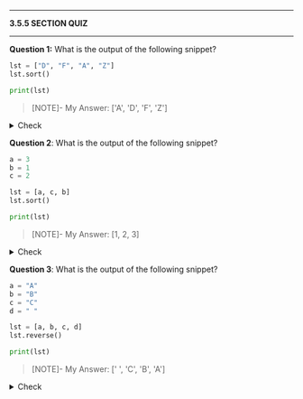 
---

**3.5.5 SECTION QUIZ**

---

**Question 1:** What is the output of the following snippet?

```python
lst = ["D", "F", "A", "Z"]
lst.sort()

print(lst)

```

> [NOTE]- My Answer:
> ['A', 'D', 'F', 'Z']

<details>
  <summary>Check</summary>

  ```Output
  ['A', 'D', 'F', 'Z']
  ```
</details>

**Question 2**: What is the output of the following snippet?

```python
a = 3
b = 1
c = 2

lst = [a, c, b]
lst.sort()

print(lst)

```

> [NOTE]- My Answer:
> [1, 2, 3]

<details>
  <summary>Check</summary>

  ```Output
  [1, 2, 3]
  ```
</details>

**Question 3**: What is the output of the following snippet?

```python
a = "A"
b = "B"
c = "C"
d = " "

lst = [a, b, c, d]
lst.reverse()

print(lst)

```

> [NOTE]- My Answer:
> [' ', 'C', 'B', 'A']

<details>
  <summary>Check</summary>

  ```Output
  [' ', 'C', 'B', 'A']
  ```
</details>